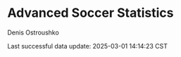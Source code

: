 # Advanced Soccer Statistics
Denis Ostroushko

<!-- gfm -->

Last successful data update: 2025-03-01 14:14:23 CST
